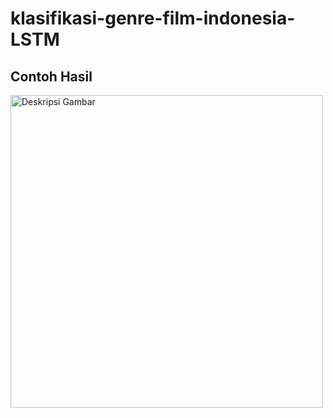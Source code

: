 # klasifikasi-genre-film-indonesia-LSTM
## Contoh Hasil
<img src="https://github.com/taufiq26127/klasifikasi-genre-film-indonesia-LSTM/blob/main/image/hasil1.png?raw=true" alt="Deskripsi Gambar" width="500"/>

